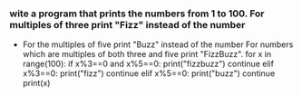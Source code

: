 ### wite a program that prints the numbers from 1 to 100. For multiples of three print "Fizz" instead of the number
- For the multiples of five print "Buzz" instead of the number For numbers which are multiples of both three and five print "FizzBuzz".
for x in range(100):
    if x%3==0 and x%5==0:
        print("fizzbuzz")
        continue
    elif x%3==0:
        print("fizz")
        continue
    elif x%5==0:
        print("buzz")
        continue
    print(x)
